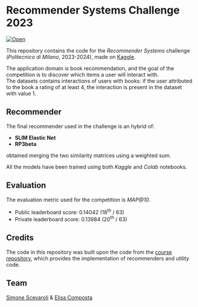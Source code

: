 # Recommender Systems Challenge 2023

[![Open](https://img.shields.io/badge/Open-Kaggle-blue.svg)](https://www.kaggle.com/competitions/recommender-system-2023-challenge-polimi)

This repository contains the code for the _Recommender Systems_ challenge (_Politecnico di Milano_, 2023-2024), made on [Kaggle](https://www.kaggle.com/competitions/recommender-system-2023-challenge-polimi).

The application domain is book recommendation, and the goal of the competition is to discover which items a user will interact with.<br>
The datasets contains interactions of users with books: if the user attributed to the book a rating of at least 4, the interaction is present in the dataset with value 1. 

## Recommender

The final recommender used in the challenge is an hybrid of:
- **SLIM Elastic Net**
- **RP3beta**

obtained merging the two similarity matrices using a weighted sum.

All the models have been trained using both _Kaggle_ and _Colab_ notebooks.

## Evaluation

The evaluation metric used for the competition is _MAP@10_.
- Public leaderboard score: 0.14042 (18<sup>th</sup> / 63)
- Private leaderboard score: 0.13984 (20<sup>th</sup> / 63)

## Credits

The code in this repository was built upon the code from the [course repository](https://github.com/MaurizioFD/RecSys_Course_AT_PoliMi), which provides the implementation of recommenders and utility code.

## Team

[Simone Scevaroli](https://github.com/simonescevaroli) & [Elisa Composta](https://github.com/elisacomposta)
